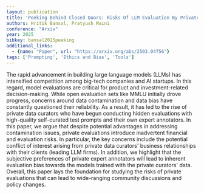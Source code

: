 ```yaml
---
layout: publication
title: 'Peeking Behind Closed Doors: Risks Of LLM Evaluation By Private Data Curators'
authors: Hritik Bansal, Pratyush Maini
conference: "Arxiv"
year: 2025
bibkey: bansal2025peeking
additional_links:
  - {name: "Paper", url: "https://arxiv.org/abs/2503.04756"}
tags: ['Prompting', 'Ethics and Bias', 'Tools']
---
```

The rapid advancement in building large language models (LLMs) has
intensified competition among big-tech companies and AI startups. In this
regard, model evaluations are critical for product and investment-related
decision-making. While open evaluation sets like MMLU initially drove progress,
concerns around data contamination and data bias have constantly questioned
their reliability. As a result, it has led to the rise of private data curators
who have begun conducting hidden evaluations with high-quality self-curated
test prompts and their own expert annotators. In this paper, we argue that
despite potential advantages in addressing contamination issues, private
evaluations introduce inadvertent financial and evaluation risks. In
particular, the key concerns include the potential conflict of interest arising
from private data curators' business relationships with their clients (leading
LLM firms). In addition, we highlight that the subjective preferences of
private expert annotators will lead to inherent evaluation bias towards the
models trained with the private curators' data. Overall, this paper lays the
foundation for studying the risks of private evaluations that can lead to
wide-ranging community discussions and policy changes.
